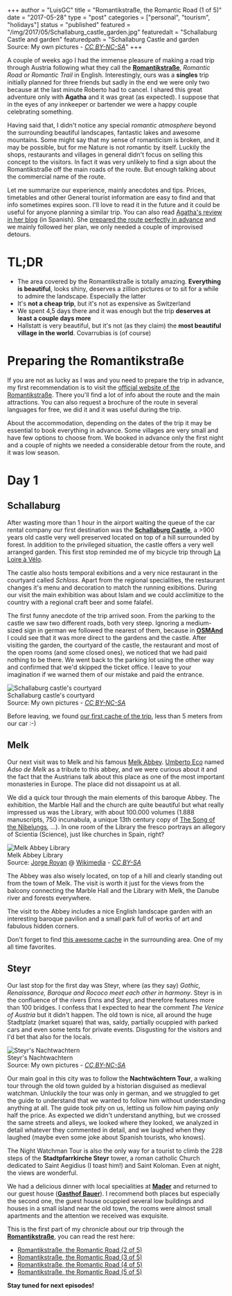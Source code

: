 +++
author = "LuisGC"
title = "Romantikstraße, the Romantic Road (1 of 5)"
date = "2017-05-28"
type = "post"
categories = ["personal", "tourism", "holidays"]
status = "published"
featured = "/img/2017/05/Schallaburg_castle_garden.jpg"
featuredalt = "Schallaburg Castle and garden"
featuredpath = "Schallaburg Castle and garden<br />Source: My own pictures - <a href='http://creativecommons.org/licenses/by-nc-sa/3.0/'><i>CC BY-NC-SA</i></a>"
+++

A couple of weeks ago I had the immense pleasure of making a road trip through Austria following what they call the [**Romantikstraße**](http://www.romantikstrasse.at/es/), *Romantic Road* or *Romantic Trail* in English. Interestingly, ours was a **singles** trip initially planned for three friends but sadly in the end we were only two because at the last minute Roberto had to cancel. I shared this great adventure only with **Agatha** and it was great (as expected). I suppose that in the eyes of any innkeeper or bartender we were a happy couple celebrating something.

Having said that, I didn't notice any special _romantic atmosphere_ beyond the surrounding beautiful landscapes, fantastic lakes and awesome mountains. Some might say that my sense of romanticism is broken, and it may be possible, but for me Nature is not romantic by itself. Luckily the shops, restaurants and villages in general didn't focus on selling this concept to the visitors. In fact it was very unlikely to find a sign about the Romantikstraße off the main roads of the route. But enough talking about the commercial name of the route.

Let me summarize our experience, mainly anecdotes and tips. Prices, timetables and other General tourist information are easy to find and that info sometimes expires soon. I'll love to read it in the future and it could be useful for anyone planning a similar trip. You can also read [Agatha's review in her blog](https://detintasuelta.blogspot.com.es/2017/05/romantikstrasse-por-austria.html) (in Spanish). She [prepared the route perfectly in advance](https://detintasuelta.blogspot.com.es/2017/02/preparando-la-romantikstrasse-por.html) and we mainly followed her plan, we only needed a couple of improvised detours.

# TL;DR

* The area covered by the Romantikstraße is totally amazing. **Everything is beautiful**, looks shiny, deserves a zillion pictures or to sit for a while to admire the landscape. Especially the latter
* It's **not a cheap trip**, but it's not as expensive as Switzerland
* We spent 4,5 days there and it was enough but the trip **deserves at least a couple days more**
* Hallstatt is very beautiful, but it's not (as they claim) the **most beautiful village in the world**. Covarrubias is (of course)

# Preparing the Romantikstraße

If you are not as lucky as I was and you need to prepare the trip in advance, my first recommendation is to visit the [official website of the Romantikstraße](http://www.romantikstrasse.at/en/). There you'll find a lot of info about the route and the main attractions. You can also request a brochure of the route in several languages for free, we did it and it was useful during the trip.

About the accommodation, depending on the dates of the trip it may be essential to book everything in advance. Some villages are very small and have few options to choose from. We booked in advance only the first night and a couple of nights we needed a considerable detour from the route, and it was low season.

# Day 1

## Schallaburg

After wasting more than 1 hour in the airport waiting the queue of the car rental company our first destination was the [**Schallaburg Castle**](http://www.schallaburg.at/en?set_language=en), a >900 years old castle very well preserved located on top of a hill surrounded by forest. In addition to the privileged situation, the castle offers a very well arranged garden. This first stop reminded me of my bicycle trip through [La Loire à Vélo](http://www.cycling-loire.com/).

The castle also hosts temporal exibitions and a very nice restaurant in the courtyard called _Schloss_. Apart from the regional specialities, the restaurant changes it's menu and decoration to match the running exibitions. During our visit the main exhibition was about Islam and we could acclimitize to the country with a regional craft beer and some falafel.

The first funny anecdote of the trip arrived soon. From the parking to the castle we saw two different roads, both very steep. Ignoring a medium-sized sign in german we followed the nearest of them, because in [**OSMAnd**](http://osmand.net/) I could see that it was more direct to the gardens and the castle. After visiting the garden, the courtyard of the castle, the restaurant and most of the open rooms (and some closed ones), we noticed that we had paid nothing to be there. We went back to the parking lot using the other way and confirmed that we'd skipped the ticket office. I leave to your imagination if we warned them of our mistake and paid the entrance.

<div class="image">
  <img src="/img/2017/05/Schallaburg_castle_courtyard.jpg" alt="Schallaburg castle's courtyard">
  <div class="caption">Schallaburg castle's courtyard<br />Source: My own pictures - <a href="http://creativecommons.org/licenses/by-nc-sa/3.0/"><i>CC BY-NC-SA</i></a></div>
</div>

Before leaving, we found [our first cache of the trip](https://www.geocaching.com/seek/cache_details.aspx?guid=dc7d5446-009c-4332-8fde-2881d06a4882), less than 5 meters from our car :-)

## Melk

Our next visit was to Melk and his famous [Melk Abbey](https://en.wikipedia.org/wiki/Melk_Abbey). [Umberto Eco](https://en.wikipedia.org/wiki/Umberto_Eco) named _Adso de Melk_ as a tribute to this abbey, and we were curious about it and the fact that the Austrians talk about this place as one of the most important monasteries in Europe. The place did not dissapoint us at all.

We did a quick tour through the main elements of this baroque Abbey. The exhibition, the Marble Hall and the church are quite beautiful but what really impressed us was the Library, with about 100.000 volumes (1.888 manuscripts, 750 incunabula, a unique 13th century copy of [The Song of the Nibelungs](https://en.wikipedia.org/wiki/Nibelungenlied), ...). In one room of the Library the fresco portrays an allegory of Scientia (Science), just like churches in Spain, right?

<div class="image">
  <img src="/img/2017/05/Melk_Abbey_Library.jpg" alt="Melk Abbey Library">
  <div class="caption">
    Melk Abbey Library<br />Source: <a href="http://www.royan.com.ar/">Jorge Royan</a> @ <a href="https://es.wikipedia.org/wiki/Archivo:Austria_-_Melk_Abbey_Library_-_1884.jpg">Wikimedia</a> - <a href="http://creativecommons.org/licenses/by-sa/3.0/"><i>CC BY-SA</i></a>
  </div>
</div>

The Abbey was also wisely located, on top of a hill and clearly standing out from the town of Melk. The visit is worth it just for the views from the balcony connecting the Marble Hall and the Library with Melk, the Danube river and forests everywhere.

The visit to the Abbey includes a nice English landscape garden with an interesting baroque pavilion and a small park full of works of art and fabulous hidden corners.

Don't forget to find [this awesome cache](https://www.geocaching.com/geocache/GC5X2KR_tb-hotel-der-kescherinnen?guid=7e33fa4c-f4a2-4ac9-b11a-ee13d2db9a03) in the surrounding area. One of my all time favorites.

## Steyr

Our last stop for the first day was Steyr, where (as they say) _Gothic, Renaissance, Baroque and Rococo meet each other in harmony_. Steyr is in the confluence of the rivers Enns and Steyr, and therefore features more than 100 bridges. I confess that I expected to hear the comment _The Venice of Austria_ but it didn't happen. The old town is nice, all around the huge Stadtplatz (market square) that was, saldy, partially ocuppied with parked cars and even some tents for private events. Disgusting for the visitors and I'd bet that also for the locals.

<div class="image lateral">
  <img src="/img/2017/05/Steyr_Nachtwachtern.jpg" alt="Steyr's Nachtwachtern">
  <div class="caption">Steyr's Nachtwachtern<br />Source: My own pictures - <a href="http://creativecommons.org/licenses/by-nc-sa/3.0/"><i>CC BY-NC-SA</i></a></div>
</div>

Our main goal in this city was to follow the **Nachtwächtern Tour**, a walking tour through the old town guided by a historian disguised as medieval watchman. Unluckily the tour was only in german, and we struggled to get the guide to understand that we wanted to follow him without understanding anything at all. The guide took pity on us, letting us follow him paying _only_ half the price. As expected we didn't understand anything, but we crossed the same streets and alleys, we looked where they looked, we analyzed in detail whatever they commented in detail, and we laughed when they laughed (maybe even some joke about Spanish tourists, who knows).

The Night Watchman Tour is also the only way for a tourist to climb the 228 steps of the **Stadtpfarrkirche Steyr** tower, a roman catholic Church dedicated to Saint Aegidius (I toast him!) and Saint Koloman. Even at night, the views are wonderful.

We had a delicious dinner with local specialities at [**Mader**](http://www.openstreetmap.org/node/270488531) and returned to our guest house ([**Gasthof Bauer**](http://www.openstreetmap.org/node/3119352500)). I recommend both places but especially the second one, the guest house ocuppied several low buildings and houses in a small island near the old town, the rooms were almost small apartments and the attention we received was exquisite.

This is the first part of my chronicle about our trip through the [**Romantikstraße**](http://www.romantikstrasse.at/es/), you can read the rest here:

* [Romantikstraße, the Romantic Road (2 of 5)](/blog/2017/06/romantikstrasse-the-romantic-road_2/)
* [Romantikstraße, the Romantic Road (3 of 5)](/blog/2017/06/romantikstrasse-the-romantic-road_3/)
* [Romantikstraße, the Romantic Road (4 of 5)](/blog/2017/07/romantikstrasse-the-romantic-road_4/)
* [Romantikstraße, the Romantic Road (5 of 5)](/blog/2017/07/romantikstrasse-the-romantic-road_5/)

**Stay tuned for next episodes!**
